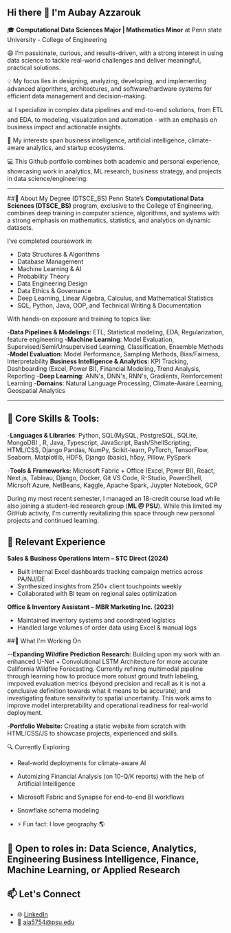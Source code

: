 ## Hi there 👋 I'm Aubay Azzarouk

🎓 **Computational Data Sciences Major | Mathematics Minor** at Penn state University - College of Engineering

😄 I’m passionate, curious, and results-driven, with a strong interest in using data science to tackle real-world challenges and deliver meaningful, practical solutions.

💡  My focus lies in designing, analyzing, developing, and implementing advanced algorithms, architectures, and software/hardware systems for efficient data management and decision-making.

📊 I specialize in complex data pipelines and end-to-end solutions, from ETL and EDA, to modeling, visualization and automation - with an emphasis on business impact and actionable insights.

🌱 My interests span business intelligence, artificial intelligence, climate-aware analytics, and startup ecosystems.

💻 This Github portfolio combines both academic and personal experience, showcasing work in analytics, ML research, business strategy, and projects in data science/engineering.

---

 ##🧠 About My Degree (DTSCE_BS)
Penn State’s **Computational Data Sciences (DTSCE_BS)** program, exclusive to the College of Engineering, combines deep training in computer science, algorithms, and systems with a strong emphasis on mathematics, statistics, and analytics on dynamic datasets.

I’ve completed coursework in:
- Data Structures & Algorithms
- Database Management
- Machine Learning & AI
- Probability Theory
- Data Engineering Design
- Data Ethics & Governance 
- Deep Learning, Linear Algebra, Calculus, and Mathematical Statistics
- SQL, Python, Java, OOP, and Technical Writing & Documentation

With hands-on exposure and training to topics like:

-**Data Pipelines & Modelings**: ETL, Statistical modeling, EDA, Regularization, feature engineering
-**Machine Learning**: Model Evaluation, Supervised/Semi/Unsupervised Learning, Classification, Ensemble Methods
-**Model Evaluation**: Model Performance, Sampling Methods, Bias/Fairness, Interpretability
**Business Intelligence & Analytics**: KPI Tracking, Dashboarding (Excel, Power BI), Financial Modeling, Trend Analysis, Reporting
-**Deep Learning**: ANN's, DNN's, RNN's, Gradients, Reinforcement Learning 
-**Domains**: Natural Language Processing, Climate-Aware Learning, Geospatial Analytics

--- 
## 🔧 Core Skills & Tools: 

-**Languages & Libraries**: 
Python, SQL(MySQL, PostgreSQL, SQLite, MongoDB) , R, Java, Typescript, JavaScript, Bash/ShellScripting, HTML/CSS, Django
Pandas, NumPy, Scikit-learn, PyTorch, TensorFlow, Seaborn, Matplotlib, HDF5, Django (basic), h5py, Pillow, PySpark

-**Tools & Frameworks:**
Microsoft Fabric + Office (Excel, Power BI), React, Next.js, Tableau, Django, Docker, Git
VS Code, R-Studio, PowerShell, Micrsoft Azure, NetBeans, Kaggle, Apache Spark, Juypter Notebook, GCP


During my most recent semester, I managed an 18-credit course load while also joining a student-led research group (**ML @ PSU**). While this limited my GitHub activity, I’m currently revitalizing this space through new personal projects and continued learning.

## 💼 Relevant Experience

**Sales & Business Operations Intern – STC Direct (2024)**  
- Built internal Excel dashboards tracking campaign metrics across PA/NJ/DE  
- Synthesized insights from 250+ client touchpoints weekly  
- Collaborated with BI team on regional sales optimization


**Office & Inventory Assistant – MBR Marketing Inc. (2023)**  
- Maintained inventory systems and coordinated logistics  
- Handled large volumes of order data using Excel & manual logs

##🌱 What I'm Working On

--**Expanding Wildfire Prediction Research:** Building upon my work with an enhanced U-Net + Convolutional LSTM Architecture for more accurate California Wildfire Forecasting. Currently refining multimodal pipeline through learning how to produce more robust ground truth labeling, imrpoved evaluation metrics (beyond precision and recall as it is not a conclusive definition towards what it means to be accurate), and investigating feature sensitivity to spatial uncertainity. This work aims to improve model interpretability and operational readiness for real-world deployment.

-**Portfolio Website:** Creating a static website from scratch with HTML/CSS/JS to showcase projects, experienced and skills. 


🔍 Currently Exploring
- Real-world deployments for climate-aware AI
- Automizing Financial Analysis (on 10-Q/K reports) with the help of Artificial Intelligence
- Microsoft Fabric and Synapse for end-to-end BI workflows  
- Snowflake schema modeling  

- ⚡ Fun fact: I love geography 🌎
  
## 🧠 Open to roles in: Data Science, Analytics, Engineering Business Intelligence, Finance, Machine Learning, or Applied Research  

## 📫 Let's Connect  
- 🌐 [LinkedIn](https://www.linkedin.com/in/aubayazzarouk)  
- 📧 [aia5754@psu.edu](mailto:aia5754@psu.edu)  



